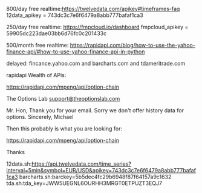 800/day free realtime:https://twelvedata.com/apikey#timeframes-faq
12data_apikey = 743dc3c7e6f6479a8abb777bafaf1ca3

250/day free realtime: https://fmpcloud.io/dashboard
fmpcloud_apikey = 59905dc223dae03bb6d76fc0c201433c

500/month free realtime: https://rapidapi.com/blog/how-to-use-the-yahoo-finance-api/#how-to-use-yahoo-finance-api-in-python


delayed: fincance.yahoo.com and barcharts.com and tdameritrade.com


rapidapi Wealth of APis:

https://rapidapi.com/mpeng/api/option-chain

The Options Lab <support@theoptionslab.com>

Mr. Hon, Thank you for your email. Sorry we don't offer history data for options. Sincerely, Michael

Then this probably is what you are looking for:

https://rapidapi.com/mpeng/api/option-chain

Thanks

12data.sh:https://api.twelvedata.com/time_series?interval=5min&symbol=EUR/USD&apikey=743dc3c7e6f6479a8abb777bafaf1ca3
barcharts.sh:barckey=5b5dec4fc29b6948f87f64157a9c1632
tda.sh:tda_key=JWW5UEGNL6OURHH3MRGT0ETPUZT3EQJ7

